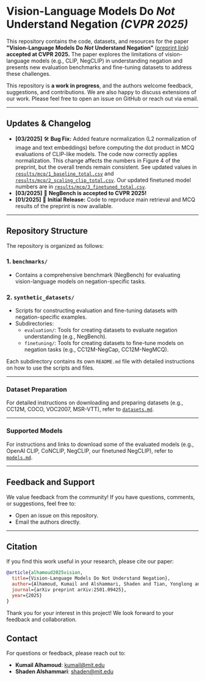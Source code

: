 # Vision-Language Models Do *Not* Understand Negation *(CVPR 2025)*

This repository contains the code, datasets, and resources for the paper **"Vision-Language Models Do *Not* Understand Negation"** ([preprint link](https://arxiv.org/abs/2501.09425)) **accepted at CVPR 2025.** The paper explores the limitations of vision-language models (e.g., CLIP, NegCLIP) in understanding negation and presents new evaluation benchmarks and fine-tuning datasets to address these challenges.

This repository is **a work in progress**, and the authors welcome feedback, suggestions, and contributions. We are also happy to discuss extensions of our work. Please feel free to open an issue on GitHub or reach out via email.

---

## Updates & Changelog

- **[03/2025]** 🛠 **Bug Fix:** Added feature normalization (L2 normalization of image and text embeddings) before computing the dot product in MCQ evaluations of CLIP-like models. The code now correctly applies normalization. This change affects the numbers in Figure 4 of the preprint, but the overall trends remain consistent. See updated values in [`results/mcq/1_baseline_total.csv`](results/mcq/1_baseline_total.csv) and [`results/mcq/2_scaling_clip_total.csv`](results/mcq/2_scaling_clip_total.csv). Our updated finetuned model numbers are in [`results/mcq/3_finetuned_total.csv`](results/mcq/3_finetuned_total.csv).
- **[03/2025]** 🎉 **NegBench is accepted to CVPR 2025!**
- **[01/2025]** 🚀 **Initial Release:** Code to reproduce main retrieval and MCQ results of the preprint is now available.

---

## Repository Structure

The repository is organized as follows:

### 1. `benchmarks/`
- Contains a comprehensive benchmark (NegBench) for evaluating vision-language models on negation-specific tasks.

### 2. `synthetic_datasets/`
- Scripts for constructing evaluation and fine-tuning datasets with negation-specific examples.
- Subdirectories:
  - `evaluation/`: Tools for creating datasets to evaluate negation understanding (e.g., NegBench).
  - `finetuning/`: Tools for creating datasets to fine-tune models on negation tasks (e.g., CC12M-NegCap, CC12M-NegMCQ).

Each subdirectory contains its own `README.md` file with detailed instructions on how to use the scripts and files.

---

### Dataset Preparation
For detailed instructions on downloading and preparing datasets (e.g., CC12M, COCO, VOC2007, MSR-VTT), refer to [`datasets.md`](datasets.md).

---

### Supported Models
For instructions and links to download some of the evaluated models (e.g., OpenAI CLIP, CoNCLIP, NegCLIP, our finetuned NegCLIP), refer to [`models.md`](models.md).

---

## Feedback and Support
We value feedback from the community! If you have questions, comments, or suggestions, feel free to:
- Open an issue on this repository.
- Email the authors directly.

---

## Citation
If you find this work useful in your research, please cite our paper:

```bibtex
@article{alhamoud2025vision,
  title={Vision-Language Models Do Not Understand Negation},
  author={Alhamoud, Kumail and Alshammari, Shaden and Tian, Yonglong and Li, Guohao and Torr, Philip and Kim, Yoon and Ghassemi, Marzyeh},
  journal={arXiv preprint arXiv:2501.09425},
  year={2025}
}
```

Thank you for your interest in this project! We look forward to your feedback and collaboration.

## Contact

For questions or feedback, please reach out to:

- **Kumail Alhamoud**: [kumail@mit.edu](mailto:kumail@mit.edu)
- **Shaden Alshammari**: [shaden@mit.edu](mailto:shaden@mit.edu)

